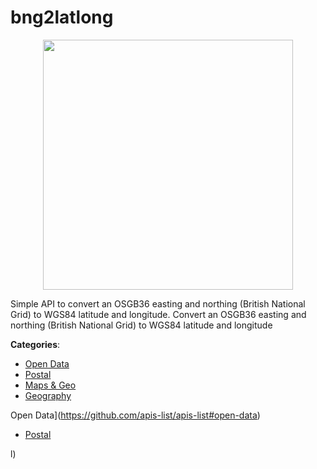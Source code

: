 # bng2latlong
<p align="center">
    <img width="400" src="https://raw.githubusercontent.com/apis-list/apis-list/apis/bng2latlong/logo_256x256.png" />
</p>

Simple API to convert an OSGB36 easting and northing (British National Grid) to WGS84 latitude and longitude. Convert an OSGB36 easting and northing (British National Grid) to WGS84 latitude and longitude



**Categories**:
- [Open Data](https://github.com/apis-list/apis-list#open-data)
- [Postal](https://github.com/apis-list/apis-list#postal)
- [Maps & Geo](https://github.com/apis-list/apis-list#maps-and-geo)
- [Geography](https://github.com/apis-list/apis-list#geography)



Open Data](https://github.com/apis-list/apis-list#open-data)
- [Postal](https://github.com/apis-list/apis-list#postal)



l)



